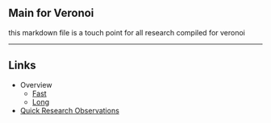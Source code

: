 ## Main for Veronoi
this markdown file is a touch point for all research compiled for veronoi

---

## Links
- Overview
	- [Fast](https://www.youtube.com/watch?v=LOxlRQqHjs4)
	- [Long](https://www.youtube.com/watch?v=0x_kizZV-lk)
- [Quick Research Observations](quickobserve.md)
